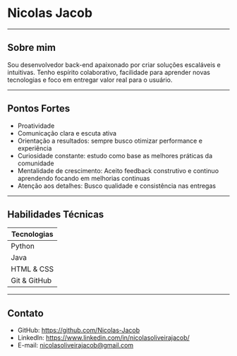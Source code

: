 # Nicolas Jacob

---

## Sobre mim

Sou desenvolvedor back-end apaixonado por criar soluções escaláveis e intuitivas. Tenho espírito colaborativo, facilidade para aprender novas tecnologias e foco em entregar valor real para o usuário.

---

## Pontos Fortes

- Proatividade  
- Comunicação clara e escuta ativa 
- Orientação a resultados: sempre busco otimizar performance e experiência  
- Curiosidade constante: estudo como base as melhores práticas da comunidade 
- Mentalidade de crescimento: Aceito feedback construtivo e continuo aprendendo focando em melhorias continuas  
- Atenção aos detalhes: Busco qualidade e consistência nas entregas

---

## Habilidades Técnicas

| Tecnologias       | 
|-------------------|
| Python            |
| Java              |
| HTML & CSS        |
| Git & GitHub      |

---


## Contato

- GitHub: https://github.com/Nicolas-Jacob 
- LinkedIn: https://www.linkedin.com/in/nicolasoliveirajacob/ 
- E-mail: nicolasoliveirajacob@gmail.com